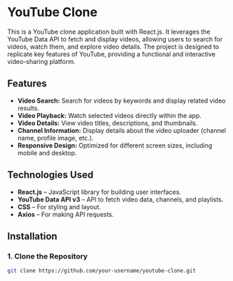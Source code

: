 # YouTube Clone

This is a YouTube clone application built with React.js. It leverages the YouTube Data API to fetch and display videos, allowing users to search for videos, watch them, and explore video details. The project is designed to replicate key features of YouTube, providing a functional and interactive video-sharing platform.

## Features

- **Video Search:** Search for videos by keywords and display related video results.
- **Video Playback:** Watch selected videos directly within the app.
- **Video Details:** View video titles, descriptions, and thumbnails.
- **Channel Information:** Display details about the video uploader (channel name, profile image, etc.).
- **Responsive Design:** Optimized for different screen sizes, including mobile and desktop.

## Technologies Used

- **React.js** – JavaScript library for building user interfaces.
- **YouTube Data API v3** – API to fetch video data, channels, and playlists.
- **CSS** – For styling and layout.
- **Axios** – For making API requests.

## Installation

### 1. Clone the Repository

```bash
git clone https://github.com/your-username/youtube-clone.git
